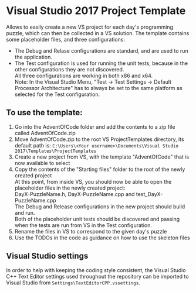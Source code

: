 # Visual Studio 2017 Project Template
Allows to easily create a new VS project for each day's programming puzzle, which can then be collected in a VS solution.
The template contains some placeholder files, and three configurations:  
- The Debug and Relase configurations are standard, and are used to run the application.  
- The Test configuration is used for running the unit tests, because in the other configurations they are not discovered.  
All three configurations are working in both x86 and x64.  
Note: In the Visual Studio Menu, "Test -> Test Settings -> Default Processor Architecture" has to always be set to the same platform as selected for the Test configuration.

## To use the template:
1. Go into the AdventOfCode folder and add the contents to a zip file called AdventOfCode.zip
2. Move AdventOfCode.zip to the root VS ProjectTemplates directory, its default path is:
`C:\Users\<Your username>\Documents\Visual Studio 2017\Templates\ProjectTemplates`
3. Create a new project from VS, with the template "AdventOfCode" that is now available to select
4. Copy the contents of the "Starting files" folder to the root of the newly created project  
At this point, from inside VS, you should now be able to open the placeholder files in the newly created project:  
DayX-PuzzleName.h, DayX-PuzzleName.cpp and test_DayX-PuzzleName.cpp  
The Debug and Release configurations in the new project should build and run.  
Both of the placeholder unit tests should be discovered and passing when the tests are run from VS in the Test configuration.  
5. Rename the files in VS to correspond to the given day's puzzle
6. Use the TODOs in the code as guidance on how to use the skeleton files

## Visual Studio settings
In order to help with keeping the coding style consistent, the Visual Studio C++ Text Editor settings used throughout the repository can be imported to Visual Studio from `Settings\TextEditorCPP.vssettings`.

